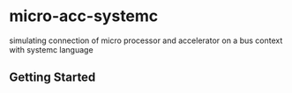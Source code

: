 # micro-acc-systemc
simulating connection of micro processor and accelerator on a bus context with systemc language 

## Getting Started
